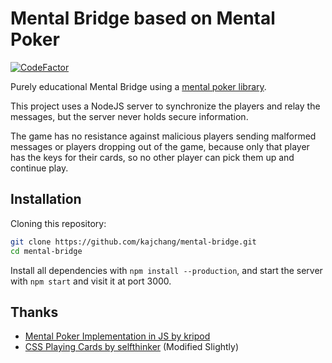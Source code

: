 # Mental Bridge based on Mental Poker

[![CodeFactor](https://www.codefactor.io/repository/github/kajchang/mental-bridge/badge)](https://www.codefactor.io/repository/github/kajchang/mental-bridge)

Purely educational Mental Bridge using a [mental poker library](https://github.com/kripod/mental-poker).

This project uses a NodeJS server to synchronize the players and relay the messages, but the server never holds secure information.

The game has no resistance against malicious players sending malformed messages or players dropping out of the game, because only that player has the keys for their cards, so no other player can pick them up and continue play.

## Installation

Cloning this repository:

```bash
git clone https://github.com/kajchang/mental-bridge.git
cd mental-bridge
```

Install all dependencies with `npm install --production`, and start the server with `npm start` and visit it at port 3000.

## Thanks

- [Mental Poker Implementation in JS by kripod](https://github.com/kripod/mental-poker)
- [CSS Playing Cards by selfthinker](https://github.com/selfthinker/CSS-Playing-Cards) (Modified Slightly)
